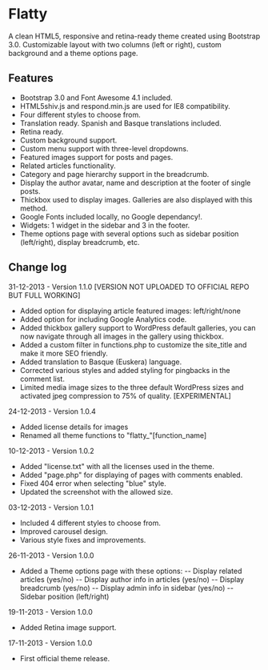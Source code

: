 Flatty
======

A clean HTML5, responsive and retina-ready theme created using Bootstrap 3.0. Customizable layout with two columns (left or right), custom background and a theme options page.

Features
--------
- Bootstrap 3.0 and Font Awesome 4.1 included.
- HTML5shiv.js and respond.min.js are used for IE8 compatibility.
- Four different styles to choose from.
- Translation ready. Spanish and Basque translations included.
- Retina ready.
- Custom background support.
- Custom menu support with three-level dropdowns.
- Featured images support for posts and pages.
- Related articles functionality.
- Category and page hierarchy support in the breadcrumb.
- Display the author avatar, name and description at the footer of single posts.
- Thickbox used to display images. Galleries are also displayed with this method.
- Google Fonts included locally, no Google dependancy!.
- Widgets: 1 widget in the sidebar and 3 in the footer.
- Theme options page with several options such as sidebar position (left/right), display breadcrumb, etc.

Change log
----------
31-12-2013 - Version 1.1.0 [VERSION NOT UPLOADED TO OFFICIAL REPO BUT FULL WORKING]

- Added option for displaying article featured images: left/right/none
- Added option for including Google Analytics code.
- Added thickbox gallery support to WordPress default galleries, you can now navigate through all images in the gallery using thickbox.
- Added a custom filter in functions.php to customize the site_title and make it more SEO friendly.
- Added translation to Basque (Euskera) language.
- Corrected various styles and added styling for pingbacks in the comment list.
- Limited media image sizes to the three default WordPress sizes and activated jpeg compression to 75% of quality.
[EXPERIMENTAL]

24-12-2013 - Version 1.0.4

- Added license details for images
- Renamed all theme functions to "flatty_"[function_name]

10-12-2013 - Version 1.0.2

- Added "license.txt" with all the licenses used in the theme.
- Added "page.php" for displaying of pages with comments enabled.
- Fixed 404 error when selecting "blue" style.
- Updated the screenshot with the allowed size.

03-12-2013 - Version 1.0.1

- Included 4 different styles to choose from.
- Improved carousel design.
- Various style fixes and improvements.

26-11-2013 - Version 1.0.0

- Added a Theme options page with these options:
-- Display related articles (yes/no)
-- Display author info in articles (yes/no)
-- Display breadcrumb (yes/no)
-- Display admin info in sidebar (yes/no)
-- Sidebar position (left/right)

19-11-2013 - Version 1.0.0

- Added Retina image support.

17-11-2013 - Version 1.0.0

- First official theme release.